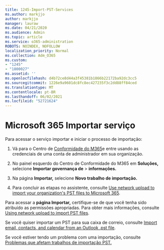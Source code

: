 ```yaml
---
title: 1245-Import-PST-Services
ms.author: markjjo
author: markjjo
manager: lauraw
ms.date: 04/21/2020
ms.audience: Admin
ms.topic: article
ms.service: o365-administration
ROBOTS: NOINDEX, NOFOLLOW
localization_priority: Normal
ms.collection: Adm_O365
ms.custom:
- "1245"
- "1800027"
ms.assetid: ''
ms.openlocfilehash: d4b72ce8d44a3f45381b1866b22172ba92dc3cc5
ms.sourcegitcommit: 1226e9a9601dc8fc8ec427235f3c2dd88ff84ced
ms.translationtype: MT
ms.contentlocale: pt-BR
ms.lasthandoff: 06/02/2021
ms.locfileid: "52721624"
---
```

# <a name="microsoft-365-import-service"></a>Microsoft 365 Importar serviço

Para acessar o serviço importar e iniciar o processo de importação:

1. Vá para o Centro de [Conformidade do M365](https://compliance.microsoft.com/)e entre usando as credenciais de uma conta de administrador em sua organização.

1. No painel esquerdo do Centro de Conformidade do M365 em **Soluções,** selecione **Importar governança de**  >  **informações.**

1. Na página **Importar,** selecione **Novo trabalho de importação.**

1. Para concluir as etapas no assistente, consulte [Use network upload to import your organization's PST files to Microsoft 365](/compliance/use-network-upload-to-import-pst-files).

Para acessar a **página Importar,** certifique-se de que você tenha sido atribuído as permissões apropriadas. Para obter mais informações, consulte [Using network upload to import PST files](/microsoft-365/compliance/importing-pst-files-to-office-365#using-network-upload-to-import-pst-files).

Se você quiser importar um PST para sua caixa de correio, consulte [Import email, contacts, and calendar from an Outlook .pst file](https://support.office.com/article/import-email-contacts-and-calendar-from-an-outlook-pst-file-431a8e9a-f99f-4d5f-ae48-ded54b3440ac).

Se você estiver tendo um problema com uma importação, consulte [Problemas que afetam trabalhos de importação PST.](/office365/troubleshoot/pst-import-service/issues-with-pst-import-job)

